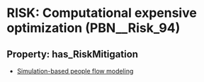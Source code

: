 # RISK: __Computational expensive optimization__ (PBN__Risk_94)

## Property: has_RiskMitigation

* [Simulation-based people flow modeling](PBN__RiskMitigation_116)

